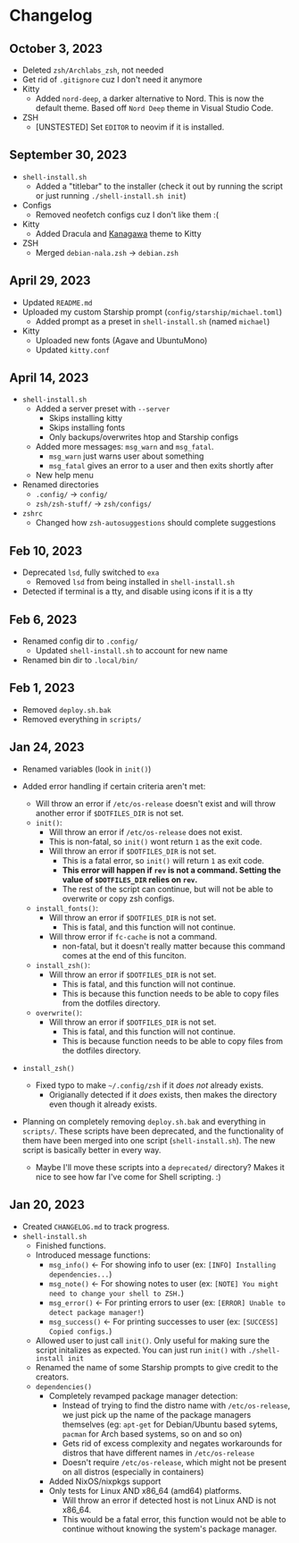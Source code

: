 # Changelog

## October 3, 2023

- Deleted `zsh/Archlabs_zsh`, not needed
- Get rid of `.gitignore` cuz I don't need it anymore
- Kitty
  - Added `nord-deep`, a darker alternative to Nord. This is now the default theme. Based off `Nord Deep` theme in Visual Studio Code.
- ZSH
  - [UNSTESTED] Set `EDITOR` to neovim if it is installed.

## September 30, 2023

- `shell-install.sh`
  - Added a "titlebar" to the installer (check it out by running the script or just running `./shell-install.sh init`)
- Configs
  - Removed neofetch configs cuz I don't like them :(
- Kitty
  - Added Dracula and [Kanagawa](https://github.com/rebelot/kanagawa.nvim) theme to Kitty
- ZSH
  - Merged `debian-nala.zsh` -> `debian.zsh`

## April 29, 2023

- Updated `README.md`
- Uploaded my custom Starship prompt (`config/starship/michael.toml`)
  - Added prompt as a preset in `shell-install.sh` (named `michael`)
- Kitty
  - Uploaded new fonts (Agave and UbuntuMono)
  - Updated `kitty.conf`

## April 14, 2023

- `shell-install.sh`
  - Added a server preset with `--server`
    - Skips installing kitty
    - Skips installing fonts
    - Only backups/overwrites htop and Starship configs
  - Added more messages: `msg_warn` and `msg_fatal`.
    - `msg_warn` just warns user about something
    - `msg_fatal` gives an error to a user and then exits shortly after
  - New help menu
- Renamed directories
  - `.config/` -> `config/`
  - `zsh/zsh-stuff/` -> `zsh/configs/`
- `zshrc`
  - Changed how `zsh-autosuggestions` should complete suggestions

## Feb 10, 2023

- Deprecated `lsd`, fully switched to `exa`
  - Removed `lsd` from being installed in `shell-install.sh`
- Detected if terminal is a tty, and disable using icons if it is a tty

## Feb 6, 2023

- Renamed config dir to `.config/`
  - Updated `shell-install.sh` to account for new name
- Renamed bin dir to `.local/bin/`

## Feb 1, 2023

- Removed `deploy.sh.bak`
- Removed everything in `scripts/`

## Jan 24, 2023

- Renamed variables (look in `init()`)
- Added error handling if certain criteria aren't met:
  - Will throw an error if `/etc/os-release` doesn't exist and will throw another error if `$DOTFILES_DIR` is not set.
  - `init()`:
    - Will throw an error if `/etc/os-release` does not exist.
    - This is non-fatal, so `init()` wont return `1` as the exit code.
    - Will throw an error if `$DOTFILES_DIR` is not set.
      - This is a fatal error, so `init()` will return `1` as exit code.
      - **This error will happen if `rev` is not a command. Setting the value of `$DOTFILES_DIR` relies on `rev`.**
      - The rest of the script can continue, but will not be able to overwrite or copy zsh configs.
  - `install_fonts()`:
    - Will throw an error if `$DOTFILES_DIR` is not set.
      - This is fatal, and this function will not continue.
    - Will throw error if `fc-cache` is not a command.
      - non-fatal, but it doesn't really matter because this command comes at the end of this funciton.
  - `install_zsh()`:
    - Will throw an error if `$DOTFILES_DIR` is not set.
      - This is fatal, and this function will not continue.
      - This is because this function needs to be able to copy files from the dotfiles directory.
  - `overwrite()`:
    - Will throw an error if `$DOTFILES_DIR` is not set.
      - This is fatal, and this function will not continue.
      - This is because function needs to be able to copy files from the dotfiles directory.
- `install_zsh()`
  - Fixed typo to make `~/.config/zsh` if it _does not_ already exists.
    - Origianally detected if it _does_ exists, then makes the directory even though it already exists.

- Planning on completely removing `deploy.sh.bak` and everything in `scripts/`. These scripts have been deprecated, and the functionality of them have been merged into one script (`shell-install.sh`). The new script is basically better in every way.
  - Maybe I'll move these scripts into a `deprecated/` directory? Makes it nice to see how far I've come for Shell scripting. :)

## Jan 20, 2023

- Created `CHANGELOG.md` to track progress.
- `shell-install.sh`
  - Finished functions.
  - Introduced message functions:
    - `msg_info()` <- For showing info to user (ex: `[INFO] Installing dependencies...`)
    - `msg_note()` <- For showing notes to user (ex: `[NOTE] You might need to change your shell to ZSH.`)
    - `msg_error()` <- For printing errors to user (ex: `[ERROR] Unable to detect package manager!`)
    - `msg_success()` <- For printing successes to user (ex: `[SUCCESS] Copied configs.`)
  - Allowed user to just call `init()`. Only useful for making sure the script initalizes as expected. You can just run `init()` with `./shell-install init`
  - Renamed the name of some Starship prompts to give credit to the creators.
  - `dependencies()`
    - Completely revamped package manager detection:
      - Instead of trying to find the distro name with `/etc/os-release`, we just pick up the name of the package managers themselves (eg: `apt-get` for Debian/Ubuntu based sytems, `pacman` for Arch based systems, so on and so on)
      - Gets rid of excess complexity and negates workarounds for distros that have different names in `/etc/os-release`
      - Doesn't require `/etc/os-release`, which might not be present on all distros (especially in containers)
    - Added NixOS/nixpkgs support
    - Only tests for Linux AND x86_64 (amd64) platforms.
      - Will throw an error if detected host is not Linux AND is not x86_64.
      - This would be a fatal error, this function would not be able to continue without knowing the system's package manager.
